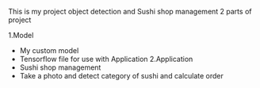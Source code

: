 This is my project object detection and Sushi shop management 2 parts of project

1.Model
  - My custom model
  - Tensorflow file for use with Application
2.Application
  - Sushi shop management
  - Take a photo and detect category of sushi and calculate order
